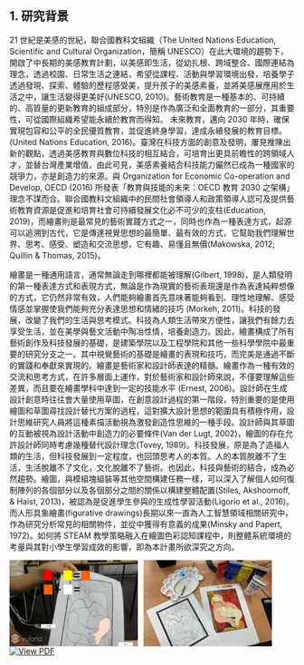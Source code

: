 ## 1. 研究背景

21 世紀是美感的世紀，聯合國教科文組織（The United Nations Education, Scientific and Cultural Organization，簡稱 UNESCO）在此大環境的趨勢下，開啟了中長期的美感教育計劃，以美感即生活，從幼扎根、跨域整合、國際連結為理念，透過校園、日常生活之連結，希望從課程、活動與學習環境出發，培養學子透過發現、探索、體驗的歷程感受美，提升孩子的美感素養，並將美感展應用於生活之中，讓生活變得更美好(UNESCO, 2010)。藝術教育是一種基本的、可持續的、高質量的更新教育的組成部分，特別是作為廣泛和全面教育的一部分，其重要性，可從國際組織希望能永續於教育而得知。 未來教育，邁向 2030 年時，確保實現包容和公平的全民優質教育，並促進終身學習，達成永續發展的教育目標。(United Nations Education, 2016)。臺灣在科技方面的創意及發明，屢見推陳出新的觀點，透過美感教育與數位科技的相互結合，可培育出更具前瞻性的跨領域人才，並替台灣產業增值，由此可見，美感素養結合科技能力儼然已成為一種國家的競爭力，亦是創造力的來源。與 Organization for Economic Co-operation and Develop, OECD (2016) 所發表「教育與技能的未來：OECD 教育 2030 之架構」理念不謀而合。聯合國教科文組織中的民間社會領導人和政策領導人認可及提供藝術教育資源是促進和培育社會可持續發展文化必不可少的支柱(Education, 2019)，而繪畫則是最常見的藝術實踐方式之一，同時也作為一種表達方式，起源可以追溯到古代，它是傳達視覺思想的最簡單、最有效的方式，它幫助我們理解世界、思考、感受、塑造和交流思想，它有趣、易懂且無價(Makowska, 2012; Quillin & Thomas, 2015)。

繪畫是一種通用語言，通常無論走到哪裡都能被理解(Gilbert, 1998)，是人類發明的第一種表達方式和表現方式，無論是作為現實的藝術表現還是作為表達純粹想像的方式，它仍然非常有效，人們能夠繪畫首先意味著能夠看到、理性地理解、感受情感並掌握使我們能夠充分表達思想和情緒的技巧 (Morkeh, 2011)。科技的發展，改變了我們的生活與思考模式。科技為人類生活帶來方便性，讓我們有餘力去享受生活，並在美學與藝文活動中陶冶性情，培養創造力。因此，繪畫構成了所有藝術創作及科技發展的基礎，是建築學院以及工程學院和其他一些科學學院中最重要的研究分支之一。其中視覺藝術的基礎是繪畫的表現和技巧，而完美是通過不斷的實踐和奉獻來實現的。繪畫是藝術家和設計師表達的精髓。繪畫作為一種有效的交流和思考方式，在許多層面上運作，對於藝術家和設計師來說，不僅要理解這些差異，而且要在繪畫學科中達到一定的技能水平 (Ernest, 2006)。設計師在生成設計創意時往往會大量使用草圖，在創意設計過程的第一階段，特別重要的是使用繪圖和草圖尋找設計替代方案的過程，這對擴大設計思想的範圍具有積極作用，設計思維研究人員將這種素描活動視為激發創造性思維的一種手段。設計師與其草圖的互動被視為設計活動中創造力的必要條件(Van der Lugt, 2002)，繪圖的存在允許設計師同時考慮幾種替代設計理念(Tovey, 1989)。科技發展，原是為了造福人類的生活，但科技發展到一定程度，也回頭思考人的本質。人的本質脫離不了生活，生活脫離不了文化，文化脫離不了藝術。也因此，科技與藝術的結合，成為必然趨勢。繪圖，與模組塊組裝等其他空間構建任務一樣，可以深入了解個人如何復制陣列的各個部分以及各個部分之間的關係以構建整體配置(Stiles, Akshoomoff, & Haist, 2013)，被認為是促進學生參與的生成性學習活動(Ligorio et al., 2016)。而人形具象繪畫(figurative drawings)長期以來一直為人工智慧領域相關研究中，作為研究分析常見的相關物件，並從中獲得有意義的成果(Minsky and Papert, 1972)。如何將 STEAM 教學策略融入在繪圖色彩認知課程中，則整體系統環境的考量與其對小學生學習成效的影響，即為本計畫所欲深究之方向。

<div style="display: flex; gap: 10px;">
    <img src="./image/圖片01.jpg" alt="補充圖1" style="width: 45%;">
    <img src="./image/圖片02.jpg" alt="補充圖2" style="width: 45%;">
</div>

<a href="./112國科會_小學生STEAM繪圖色彩認知為例.pdf" target="_blank">
  <img src="https://img.shields.io/badge/View%20PDF-FF0000?logo=adobeacrobatreader&logoColor=white&style=for-the-badge" alt="View PDF">
</a>
